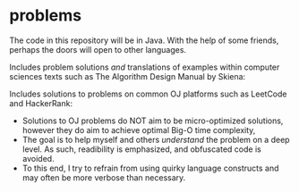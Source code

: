 # problems

The code in this repository will be in Java. With the help of some friends, perhaps the doors will open to other languages.


Includes problem solutions *and* translations of examples within computer sciences texts such as The Algorithm Design Manual by Skiena:

Includes solutions to problems on common OJ platforms such as LeetCode and HackerRank:
* Solutions to OJ problems do NOT aim to be micro-optimized solutions, however they do aim to achieve optimal Big-O time complexity,
* The goal is to help myself and others *understand* the problem on a deep level. As such, readibility is emphasized, and obfuscated code is avoided.
* To this end, I try to refrain from using quirky language constructs and may often be more verbose than necessary.
